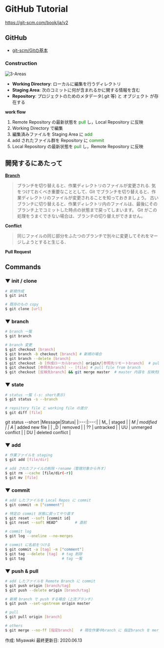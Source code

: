 # GitHub Tutorial

https://git-scm.com/book/ja/v2

## GitHub
- [git-scm/Gitの基本](https://git-scm.com/book/ja/v2/%E4%BD%BF%E3%81%84%E5%A7%8B%E3%82%81%E3%82%8B-Git%E3%81%AE%E5%9F%BA%E6%9C%AC)


### Construction
<img src="https://git-scm.com/book/en/v2/images/areas.png" alt="3-Areas" title="https://git-scm.com/book/en/v2/images/areas.png">

- **Working Directory**: ローカルに編集を行うディレクトリ
- **Staging Area**: 次のコミットに何が含まれるかに関する情報を含む
- **Repository**: プロジェクトのためのメタデータ(.git 等) と オブジェクト が存在する

__work flow__
1. Remote Repository の最新状態を <span style="color: green;"> pull </span> し，Local  Repository に反映
2. Working Directory で編集
3. 編集済みファイルを Staging Area に <span style="color: green;">add</span>
4. add されたファイル群を Repository に <span style="color: green;">commit</span>
5. Local Repository の最新状態を <span style="color: green;"> pull </span> し，Remote  Repository に反映

## 開発するにあたって

**[Branch](https://git-scm.com/book/ja/v2/Git-%E3%81%AE%E3%83%96%E3%83%A9%E3%83%B3%E3%83%81%E6%A9%9F%E8%83%BD-%E3%83%96%E3%83%A9%E3%83%B3%E3%83%81%E3%81%A8%E3%81%AF#ch03-git-branching)**

> ブランチを切り替えると、作業ディレクトリのファイルが変更される.
気をつけておくべき重要なこととして、Git でブランチを切り替えると、作業ディレクトリのファイルが変更されることを知っておきましょう。 古いブランチに切り替えると、作業ディレクトリ内のファイルは、最後にそのブランチ上でコミットした時点の状態まで戻ってしまいます。 Git がこの処理をうまくできない場合は、ブランチの切り替えができません。


**Conflict**
> 同じファイルの同じ部分をふたつのブランチで別々に変更してそれをマージしようとすると生じる．


**Pull Request**
> 

## Commands

### ▼ init / clone
```sh
# 新規作成
$ git init

# 既存のもの copy
$ git clone [url]
```

### ▼ branch
```sh
# branch 一覧
$ git branch

# branch 変更
$ git checkout [branch]   
$ git branch -b checkout [branch] # 新規の場合
$ git branch --delete [branch]
$ git checkout -b [作成ローカルbranch] origin/[参照先リモートbranch]  # pull remote branch
$ git checkout [参照先branch] -- [file] # pull file from branch
$ git checkout [反映先branch] && git merge master  # master 内容を 反映先branch に反映
```
### ▼ state
```sh
# status 一覧 (-s: short表示)
$ git status -s --branch

# repsitory file と working file の差分
$ git diff [file]
```

git status --short
|Message|Status|
|:---:|:---:|
| M_ | staged |
| _M | modified | 
| A_ | added new file | 
| _D | removed |
| ?? | untracked |
| UU | unmerged conflict |
| DU | deleted conflict |


### ▼ add
```sh
# 作業ファイルを staging
$ git add [file/dir]

# add されたファイルの削除・rename（管理対象から外す）
$ git rm --cache [file/dir(-r)]
$ git mv [file]
```

### ▼ commit
```sh
# add したファイルを Local Repos に commit
$ git commit -m ["comment"]

# 特定の commit 状態に戻ってやり直す
$ git reset --soft [commit id]
$ git reset --soft HEAD^        # 直前

# commit log
$ git log --oneline --no-merges

# commit に名前をつける
$ git commit -a [tag] -m ["comment"]
$ git tag --delete [tag]  # tag 削除
$ git tag                 # tag 一覧
```

### ▼ push & pull
```sh
# add したファイルを Remote Branch に commit
$ git push origin [branch/tag]
$ git push --delete origin [branch/tag]

# 新規 branch で push する場合（上流ブランチ）
$ git push --set-upstream origin master

# pull
$ git pull origin [branch]

# others
$ git merge --no-ff [指定branch]   # 現在作業中branch に 指定branch を merge (merge後も戻せるようにする)
```

作成: Miyawaki
最終更新日: 2020.06.13
